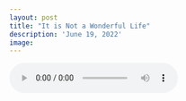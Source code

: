```yaml
---
layout: post
title: "It is Not a Wonderful Life"
description: 'June 19, 2022'
image:
---
```


<audio controls preload="metadata">
  <source src="https://docs.google.com/uc?export=open&id=1A2khmibGzUnkmpC77pUxgprr76_bXCST" type="audio/mp3">
Your browser does not support the audio element.
</audio>
